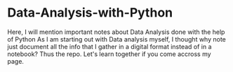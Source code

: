 # Data-Analysis-with-Python
Here, I will mention important notes about Data Analysis done with the help of Python
As I am starting out with Data analysis myself, I thought why note just document all the info that I gather in a digital format instead of in a notebook? Thus the repo.
Let's learn together if you come accross my page.